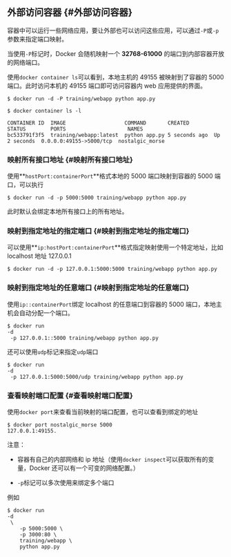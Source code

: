 ## 外部访问容器 {#外部访问容器}

容器中可以运行一些网络应用，要让外部也可以访问这些应用，可以通过`-P`或`-p`参数来指定端口映射。

当使用`-P`标记时，Docker 会随机映射一个 **32768-61000** 的端口到内部容器开放的网络端口。

使用`docker container ls`可以看到，本地主机的 49155 被映射到了容器的 5000 端口。此时访问本机的 49155 端口即可访问容器内 web 应用提供的界面。

```
$ docker run -d -P training/webapp python app.py

$ docker container ls -l

CONTAINER ID  IMAGE                   COMMAND       CREATED        STATUS        PORTS                    NAMES
bc533791f3f5  training/webapp:latest  python app.py 5 seconds ago  Up 2 seconds  0.0.0.0:49155->5000/tcp  nostalgic_morse
```

### 映射所有接口地址 {#映射所有接口地址}

使用**`hostPort:containerPort`**格式本地的 5000 端口映射到容器的 5000 端口，可以执行

```
$ docker run -d -p 5000:5000 training/webapp python app.py
```

此时默认会绑定本地所有接口上的所有地址。

### 映射到指定地址的指定端口 {#映射到指定地址的指定端口}

可以使用**`ip:hostPort:containerPort`**格式指定映射使用一个特定地址，比如 localhost 地址 127.0.0.1

```
$ docker run -d -p 127.0.0.1:5000:5000 training/webapp python app.py
```

### 映射到指定地址的任意端口 {#映射到指定地址的任意端口}

使用`ip::containerPort`绑定 localhost 的任意端口到容器的 5000 端口，本地主机会自动分配一个端口。

```
$ docker run 
-d
 -p 127.0.0.1::5000 training/webapp python app.py
```

还可以使用`udp`标记来指定`udp`端口

```
$ docker run 
-d
 -p 127.0.0.1:5000:5000/udp training/webapp python app.py
```

### 查看映射端口配置 {#查看映射端口配置}

使用`docker port`来查看当前映射的端口配置，也可以查看到绑定的地址

```
$ docker port nostalgic_morse 5000
127.0.0.1:49155.
```

注意：

* 容器有自己的内部网络和 ip 地址（使用`docker inspect`可以获取所有的变量，Docker 还可以有一个可变的网络配置。）

* `-p`标记可以多次使用来绑定多个端口

例如

```
$ docker run 
-d
 \
    -p 5000:5000 \
    -p 3000:80 \
    training/webapp \
    python app.py
```



